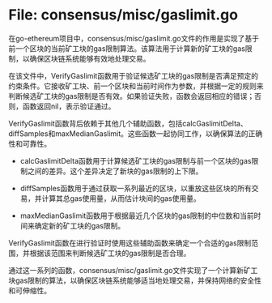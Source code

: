 # File: consensus/misc/gaslimit.go

在go-ethereum项目中，consensus/misc/gaslimit.go文件的作用是实现了基于前一个区块的当前矿工块的gas限制算法。该算法用于计算新的矿工块的gas限制，以确保区块链系统能够有效地处理交易。

在该文件中，VerifyGaslimit函数用于验证候选矿工块的gas限制是否满足预定的约束条件。它接收矿工块、前一个区块和当前时间作为参数，并根据一定的规则来判断候选矿工块的gas限制是否有效。如果验证失败，函数会返回相应的错误；否则，函数返回nil，表示验证通过。

VerifyGaslimit函数背后依赖于其他几个辅助函数，包括calcGaslimitDelta、diffSamples和maxMedianGaslimit。这些函数一起协同工作，以确保算法的正确性和可靠性。

- calcGaslimitDelta函数用于计算候选矿工块的gas限制与前一个区块的gas限制之间的差异。这个差异决定了新块的gas限制的上下限。

- diffSamples函数用于通过获取一系列最近的区块，以重放这些区块的所有交易，并计算其总gas使用量，从而估计块间的gas使用量。

- maxMedianGaslimit函数用于根据最近几个区块的gas限制的中位数和当前时间来确定新的矿工块的gas限制。

VerifyGaslimit函数在进行验证时使用这些辅助函数来确定一个合适的gas限制范围，并根据该范围来判断候选矿工块的gas限制是否合理。

通过这一系列的函数，consensus/misc/gaslimit.go文件实现了一个计算新矿工块gas限制的算法，以确保区块链系统能够适当地处理交易，并保持网络的安全性和可伸缩性。

